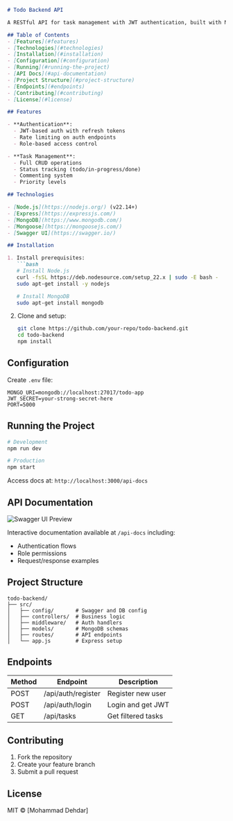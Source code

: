 
```markdown
# Todo Backend API

A RESTful API for task management with JWT authentication, built with Node.js, Express, MongoDB, and documented with Swagger.

## Table of Contents
- [Features](#features)
- [Technologies](#technologies)
- [Installation](#installation)
- [Configuration](#configuration)
- [Running](#running-the-project)
- [API Docs](#api-documentation)
- [Project Structure](#project-structure)
- [Endpoints](#endpoints)
- [Contributing](#contributing)
- [License](#license)

## Features

- **Authentication**:
  - JWT-based auth with refresh tokens
  - Rate limiting on auth endpoints
  - Role-based access control

- **Task Management**:
  - Full CRUD operations
  - Status tracking (todo/in-progress/done)
  - Commenting system
  - Priority levels

## Technologies

- [Node.js](https://nodejs.org/) (v22.14+)
- [Express](https://expressjs.com/)
- [MongoDB](https://www.mongodb.com/)
- [Mongoose](https://mongoosejs.com/)
- [Swagger UI](https://swagger.io/)

## Installation

1. Install prerequisites:
   ```bash
   # Install Node.js
   curl -fsSL https://deb.nodesource.com/setup_22.x | sudo -E bash -
   sudo apt-get install -y nodejs

   # Install MongoDB
   sudo apt-get install mongodb
   ```

2. Clone and setup:
   ```bash
   git clone https://github.com/your-repo/todo-backend.git
   cd todo-backend
   npm install
   ```

## Configuration

Create `.env` file:
```env
MONGO_URI=mongodb://localhost:27017/todo-app
JWT_SECRET=your-strong-secret-here
PORT=5000
```

## Running the Project

```bash
# Development
npm run dev

# Production
npm start
```

Access docs at: `http://localhost:3000/api-docs`

## API Documentation

![Swagger UI Preview](./swagger-preview.png)

Interactive documentation available at `/api-docs` including:
- Authentication flows
- Role permissions
- Request/response examples

## Project Structure

```
todo-backend/
├── src/
│   ├── config/       # Swagger and DB config
│   ├── controllers/  # Business logic
│   ├── middleware/   # Auth handlers
│   ├── models/       # MongoDB schemas
│   ├── routes/       # API endpoints
│   └── app.js        # Express setup
```

## Endpoints

| Method | Endpoint           | Description                     |
|--------|--------------------|---------------------------------|
| POST   | /api/auth/register | Register new user               |
| POST   | /api/auth/login    | Login and get JWT               |
| GET    | /api/tasks         | Get filtered tasks              |

## Contributing

1. Fork the repository
2. Create your feature branch
3. Submit a pull request

## License

MIT © [Mohammad Dehdar]
```
